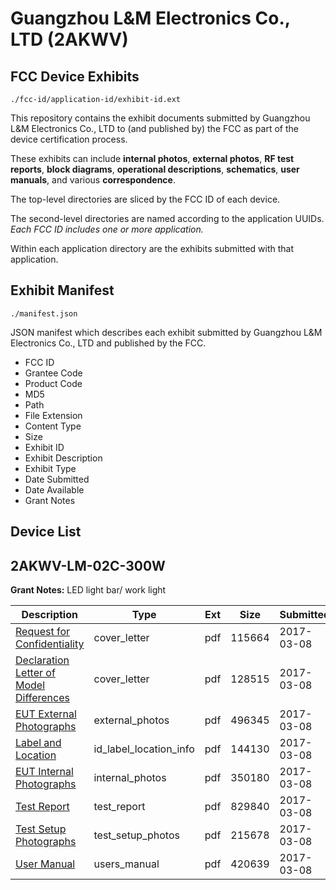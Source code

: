 # Guangzhou L&M Electronics Co., LTD (2AKWV)
## FCC Device Exhibits

```
./fcc-id/application-id/exhibit-id.ext
```

This repository contains the exhibit documents submitted by Guangzhou L&M Electronics Co., LTD to (and published by) the FCC as part of the device certification process.

These exhibits can include **internal photos**, **external photos**, **RF test reports**, **block diagrams**, **operational descriptions**, **schematics**, **user manuals**, and various **correspondence**.

The top-level directories are sliced by the FCC ID of each device.

The second-level directories are named according to the application UUIDs. *Each FCC ID includes one or more application.*

Within each application directory are the exhibits submitted with that application. 

## Exhibit Manifest

```
./manifest.json
```

JSON manifest which describes each exhibit submitted by Guangzhou L&M Electronics Co., LTD and published by the FCC.

- FCC ID
- Grantee Code
- Product Code
- MD5
- Path
- File Extension
- Content Type
- Size
- Exhibit ID
- Exhibit Description
- Exhibit Type
- Date Submitted
- Date Available
- Grant Notes

## Device List
## 2AKWV-LM-02C-300W
**Grant Notes:** LED light bar/ work light

| Description | Type | Ext | Size | Submitted | Available |
| ----------- | ---- | --- | ---- | --------- | --------- |
| [Request for Confidentiality](2AKWV-LM-02C-300W/a3963fa9be48ccc8b63025a28e5c232a/3307285.pdf) | cover_letter | pdf | 115664 | 2017-03-08 | 2017-03-08 |
| [Declaration Letter of Model Differences](2AKWV-LM-02C-300W/a3963fa9be48ccc8b63025a28e5c232a/3307286.pdf) | cover_letter | pdf | 128515 | 2017-03-08 | 2017-03-08 |
| [EUT External Photographs](2AKWV-LM-02C-300W/a3963fa9be48ccc8b63025a28e5c232a/3307256.pdf) | external_photos | pdf | 496345 | 2017-03-08 | 2017-03-08 |
| [Label and Location](2AKWV-LM-02C-300W/a3963fa9be48ccc8b63025a28e5c232a/3307257.pdf) | id_label_location_info | pdf | 144130 | 2017-03-08 | 2017-03-08 |
| [EUT Internal Photographs](2AKWV-LM-02C-300W/a3963fa9be48ccc8b63025a28e5c232a/3307258.pdf) | internal_photos | pdf | 350180 | 2017-03-08 | 2017-03-08 |
| [Test Report](2AKWV-LM-02C-300W/a3963fa9be48ccc8b63025a28e5c232a/3307277.pdf) | test_report | pdf | 829840 | 2017-03-08 | 2017-03-08 |
| [Test Setup Photographs](2AKWV-LM-02C-300W/a3963fa9be48ccc8b63025a28e5c232a/3307280.pdf) | test_setup_photos | pdf | 215678 | 2017-03-08 | 2017-03-08 |
| [User Manual](2AKWV-LM-02C-300W/a3963fa9be48ccc8b63025a28e5c232a/3307283.pdf) | users_manual | pdf | 420639 | 2017-03-08 | 2017-03-08 |
